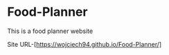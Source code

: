 # Food-Planner
This is a food planner website

Site URL-[https://wojciech94.github.io/Food-Planner/]
